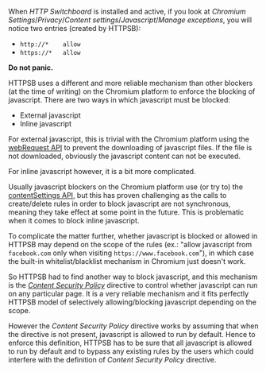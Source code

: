 When *HTTP Switchboard* is installed and active, if you look at *Chromium Settings*/*Privacy*/*Content settings*/*Javascript*/*Manage exceptions*, you will notice two entries (created by HTTPSB):

- `http://*    allow`
- `https://*   allow`

**Do not panic.**

HTTPSB uses a different and more reliable mechanism than other blockers (at the time of writing) on the Chromium platform to enforce the blocking of javascript. There are two ways in which javascript must be blocked:

- External javascript
- Inline javascript

For external javascript, this is trivial with the Chromium platform using the [webRequest API](http://developer.chrome.com/extensions/webRequest.html) to prevent the downloading of javascript files. If the file is not downloaded, obviously the javascript content can not be executed.

For inline javascript however, it is a bit more complicated.

Usually javascript blockers on the Chromium platform use (or try to) the [contentSettings API](http://developer.chrome.com/extensions/contentSettings.html), but this has proven challenging as the calls to create/delete rules in order to block javascript are not synchronous, meaning they take effect at some point in the future. This is problematic when it comes to block inline javascript.

To complicate the matter further, whether javascript is blocked or allowed in HTTPSB may depend on the scope of the rules (ex.: "allow javascript from `facebook.com` only when visiting `https://www.facebook.com`"), in which case the built-in whitelist/blacklist mechanism in Chromium just doesn't work.

So HTTPSB had to find another way to block javascript, and this mechanism is the [*Content Security Policy*](http://en.wikipedia.org/wiki/Content_Security_Policy) directive to control whether javascript can run on any particular page. It is a very reliable mechanism and it fits perfectly HTTPSB model of selectively allowing/blocking javascript depending on the scope.

However the *Content Security Policy* directive works by assuming that when the directive is not present, javascript is allowed to run by default. Hence to enforce this definition, HTTPSB has to be sure that all javascript is allowed to run by default and to bypass any existing rules by the users which could interfere with the definition of *Content Security Policy* directive.